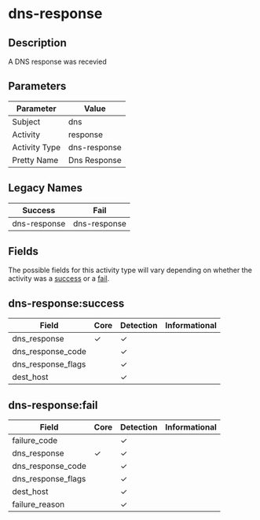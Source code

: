 dns-response
============

Description
-----------
A DNS response was recevied

Parameters
----------
| Parameter     | Value        |
| ------------- | ------------ |
| Subject       | dns          |
| Activity      | response     |
| Activity Type | dns-response |
| Pretty Name   | Dns Response |

Legacy Names
------------
| Success          | Fail             |
| ---------------- | ---------------- |
| dns-response<br> | dns-response<br> |

Fields
------

The possible fields for this activity type will vary depending on whether the activity was a [success](#dns-responsesuccess) or a [fail](#dns-responsefail).


dns-response:success
--------------------

| Field              | Core     | Detection | Informational |
| ------------------ | -------- | --------- | ------------- |
| dns_response       | &#10003; | &#10003;  |               |
| dns_response_code  |          | &#10003;  |               |
| dns_response_flags |          | &#10003;  |               |
| dest_host          |          | &#10003;  |               |

dns-response:fail
-----------------

| Field              | Core     | Detection | Informational |
| ------------------ | -------- | --------- | ------------- |
| failure_code       |          | &#10003;  |               |
| dns_response       | &#10003; | &#10003;  |               |
| dns_response_code  |          | &#10003;  |               |
| dns_response_flags |          | &#10003;  |               |
| dest_host          |          | &#10003;  |               |
| failure_reason     |          | &#10003;  |               |